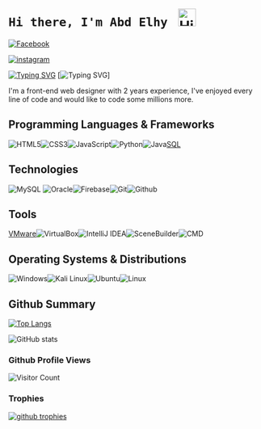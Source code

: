 # `Hi there, I'm Abd Elhy ` <img src="https://user-images.githubusercontent.com/1303154/88677602-1635ba80-d120-11ea-84d8-d263ba5fc3c0.gif" width="35px" alt="Hi!">

[![Facebook](https://img.shields.io/badge/Facebook-%231877F2.svg?&style=flat-square&logo=facebook&logoColor=white)](https://www.facebook.com/profile.php?id=100012893827867)

[![instagram](https://img.shields.io/badge/instagram-E4405F?.svg?&style=flat-square&logo=instagram&logoColor=white)](https://www.instagram.com/abdelhy_alaa/)

[![Typing SVG](https://readme-typing-svg.herokuapp.com?font=comfortaa&color=00EE00&size=24&width=500&lines=I'm+front+end+web+designer;and+Back+end+developer;and+Cyber+Security+Engineer!;Nice+to+meet+you...+❤❤)](https://git.io/typing-svg)
[![Typing SVG](https://readme-typing-svg.herokuapp.com?font=comfortaa&color=be006c&size=24&width=500&lines=Nice+to+meet+you...+❤❤)]


I'm a front-end web designer with 2 years experience, I've enjoyed every line of code and would like to code some millions more.
## Programming Languages & Frameworks

![HTML5](https://img.icons8.com/color/35/html-5.png)![CSS3](https://img.icons8.com/color/35/css3.png)![JavaScript](https://img.icons8.com/color/35/javascript.png)![Python](https://img.icons8.com/color/35/python--v1.png)![Java](https://img.icons8.com/color/35/java-coffee-cup-logo--v1.png)[SQL](https://img.icons8.com/external-soft-fill-juicy-fish/35/external-sql-coding-and-development-soft-fill-soft-fill-juicy-fish.png)

## Technologies

![MySQL](https://img.icons8.com/?id=UFXRpPFebwa2&size=35) ![Oracle](https://img.icons8.com/color/35/oracle-logo.png)![Firebase](https://img.icons8.com/?id=62452&size=35&color=000000)![Git](https://img.icons8.com/color/35/git.png)![Github](https://img.icons8.com/?id=52539&size=35)

## Tools

[VMware](https://img.icons8.com/?id=mkkp6yt38FVq&size=35)![VirtualBox](https://img.icons8.com/?id=38792&size=35)![IntelliJ IDEA](https://img.icons8.com/?id=61466&size=35)![SceneBuilder](https://img.icons8.com/?id=BZz399uT6eo0&size=35&color=000000)![CMD](https://img.icons8.com/?id=19291&size=35)

## Operating Systems & Distributions
 
![Windows](https://img.icons8.com/color/35/windows-10.png)![Kali Linux](https://img.icons8.com/color/35/kali-linux.png)![Ubuntu](https://img.icons8.com/color/35/ubuntu--v1.png)![Linux](https://img.icons8.com/color/35/linux.png)
## Github Summary

[![Top Langs](https://github-readme-stats.vercel.app/api/top-langs/?username=AbedAlaa20&layout=compact&theme=chartreuse-dark&count_private=true&langs_count=10)](https://github.com/anuraghazra/github-readme-stats)

![GitHub stats](https://github-readme-stats.vercel.app/api?username=AbedAlaa20&count_private=true&show_icons=true&theme=chartreuse-dark)

### Github Profile Views
![Visitor Count](https://profile-counter.glitch.me/{AbedAlaa20}/count.svg)

### Trophies
<a href="https://github.com/ryo-ma/github-profile-trophy">
    <img alt="github trophies" src="https://github-profile-trophy.vercel.app/?username=AbedAlaa20&theme=darkhub&no-frame=true&column=10">
</a>
